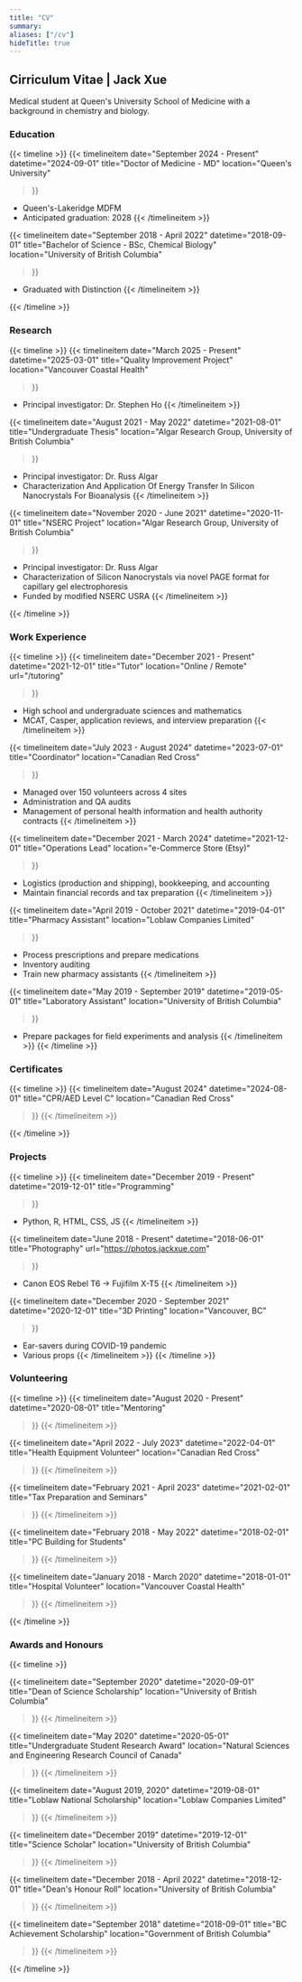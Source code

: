 ```yaml
---
title: "CV"
summary: 
aliases: ["/cv"]
hideTitle: true
---
```


## Cirriculum Vitae | Jack Xue

Medical student at Queen's University School of Medicine with a background in chemistry and biology.

### Education

{{< timeline >}}
  {{< timelineitem 
      date="September 2024 - Present" 
      datetime="2024-09-01" 
      title="Doctor of Medicine - MD"
      location="Queen's University"
  >}}
  - Queen's-Lakeridge MDFM
  - Anticipated graduation: 2028
  {{< /timelineitem >}}

  {{< timelineitem 
      date="September 2018 - April 2022" 
      datetime="2018-09-01" 
      title="Bachelor of Science - BSc, Chemical Biology" 
      location="University of British Columbia"
  >}}
  - Graduated with Distinction
  {{< /timelineitem >}}

{{< /timeline >}}

### Research

{{< timeline >}}
  {{< timelineitem 
      date="March 2025 - Present" 
      datetime="2025-03-01" 
      title="Quality Improvement Project"
      location="Vancouver Coastal Health"
  >}}
  - Principal investigator: Dr. Stephen Ho
  {{< /timelineitem >}}

  {{< timelineitem 
      date="August 2021 - May 2022" 
      datetime="2021-08-01" 
      title="Undergraduate Thesis"
      location="Algar Research Group, University of British Columbia"
  >}}
  - Principal investigator: Dr. Russ Algar
  - Characterization And Application Of Energy Transfer In Silicon Nanocrystals For Bioanalysis
  {{< /timelineitem >}}

  {{< timelineitem 
      date="November 2020 - June 2021" 
      datetime="2020-11-01" 
      title="NSERC Project" 
      location="Algar Research Group, University of British Columbia"
  >}}
  - Principal investigator: Dr. Russ Algar
  - Characterization of Silicon Nanocrystals via novel PAGE format for capillary gel electrophoresis
  - Funded by modified NSERC USRA
  {{< /timelineitem >}}

{{< /timeline >}}

### Work Experience

{{< timeline >}}
  {{< timelineitem 
      date="December 2021 - Present" 
      datetime="2021-12-01" 
      title="Tutor" 
      location="Online / Remote"
      url="/tutoring"
  >}}
  - High school and undergraduate sciences and mathematics
  - MCAT, Casper, application reviews, and interview preparation
  {{< /timelineitem >}}

  {{< timelineitem 
      date="July 2023 - August 2024" 
      datetime="2023-07-01" 
      title="Coordinator" 
      location="Canadian Red Cross"
  >}}
  - Managed over 150 volunteers across 4 sites
  - Administration and QA audits
  - Management of personal health information and health authority contracts
  {{< /timelineitem >}}

  {{< timelineitem 
      date="December 2021 - March 2024" 
      datetime="2021-12-01" 
      title="Operations Lead" 
      location="e-Commerce Store (Etsy)"
  >}}
  - Logistics (production and shipping), bookkeeping, and accounting
  - Maintain financial records and tax preparation
  {{< /timelineitem >}}

  {{< timelineitem 
      date="April 2019 - October 2021" 
      datetime="2019-04-01" 
      title="Pharmacy Assistant" 
      location="Loblaw Companies Limited"
  >}}
  - Process prescriptions and prepare medications
  - Inventory auditing
  - Train new pharmacy assistants
  {{< /timelineitem >}}

  {{< timelineitem 
      date="May 2019 - September 2019" 
      datetime="2019-05-01" 
      title="Laboratory Assistant" 
      location="University of British Columbia"
  >}}
  - Prepare packages for field experiments and analysis
  {{< /timelineitem >}}
{{< /timeline >}}

### Certificates

{{< timeline >}}
  {{< timelineitem 
      date="August 2024" 
      datetime="2024-08-01" 
      title="CPR/AED Level C"
      location="Canadian Red Cross"
  >}}
  {{< /timelineitem >}}

{{< /timeline >}}

### Projects

{{< timeline >}}
  {{< timelineitem 
      date="December 2019 - Present" 
      datetime="2019-12-01" 
      title="Programming" 
  >}}
  - Python, R, HTML, CSS, JS
  {{< /timelineitem >}}

  {{< timelineitem 
      date="June 2018 - Present" 
      datetime="2018-06-01" 
      title="Photography" 
      url="https://photos.jackxue.com"
  >}}
  - Canon EOS Rebel T6 &rarr; Fujifilm X-T5
  {{< /timelineitem >}}


  {{< timelineitem 
      date="December 2020 - September 2021" 
      datetime="2020-12-01" 
      title="3D Printing"
      location="Vancouver, BC"
  >}}
  - Ear-savers during COVID-19 pandemic
  - Various props
  {{< /timelineitem >}}
{{< /timeline >}}

### Volunteering

{{< timeline >}}
  {{< timelineitem 
      date="August 2020 - Present" 
      datetime="2020-08-01" 
      title="Mentoring"
  >}}
  {{< /timelineitem >}}

  {{< timelineitem 
      date="April 2022 - July 2023" 
      datetime="2022-04-01" 
      title="Health Equipment Volunteer" 
      location="Canadian Red Cross"
  >}}
  {{< /timelineitem >}}

  {{< timelineitem 
      date="February 2021 - April 2023" 
      datetime="2021-02-01" 
      title="Tax Preparation and Seminars" 
  >}}
  {{< /timelineitem >}}

  {{< timelineitem 
      date="February 2018 - May 2022" 
      datetime="2018-02-01" 
      title="PC Building for Students" 
  >}}
  {{< /timelineitem >}}

  {{< timelineitem 
      date="January 2018 - March 2020" 
      datetime="2018-01-01" 
      title="Hospital Volunteer" 
      location="Vancouver Coastal Health"
  >}}
  {{< /timelineitem >}}

{{< /timeline >}}

### Awards and Honours

{{< timeline >}}

  {{< timelineitem 
      date="September 2020" 
      datetime="2020-09-01" 
      title="Dean of Science Scholarship"
      location="University of British Columbia"
  >}}
  {{< /timelineitem >}}

  {{< timelineitem 
      date="May 2020" 
      datetime="2020-05-01" 
      title="Undergraduate Student Research Award"
      location="Natural Sciences and Engineering Research Council of Canada"
  >}}
  {{< /timelineitem >}}

  {{< timelineitem 
      date="August 2019, 2020" 
      datetime="2019-08-01" 
      title="Loblaw National Scholarship"
      location="Loblaw Companies Limited"
  >}}
  {{< /timelineitem >}}

  {{< timelineitem 
      date="December 2019" 
      datetime="2019-12-01" 
      title="Science Scholar"
      location="University of British Columbia"
  >}}
  {{< /timelineitem >}}

  {{< timelineitem 
      date="December 2018 - April 2022" 
      datetime="2018-12-01" 
      title="Dean's Honour Roll"
      location="University of British Columbia"
  >}}
  {{< /timelineitem >}}

  {{< timelineitem 
      date="September 2018" 
      datetime="2018-09-01" 
      title="BC Achievement Scholarship"
      location="Government of British Columbia"
  >}}
  {{< /timelineitem >}}

{{< /timeline >}}